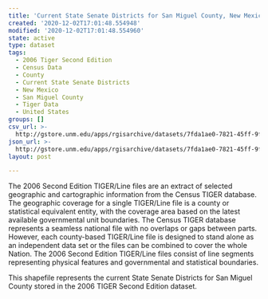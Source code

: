 ```yaml
---
title: 'Current State Senate Districts for San Miguel County, New Mexico, 2006se TIGER'
created: '2020-12-02T17:01:48.554948'
modified: '2020-12-02T17:01:48.554960'
state: active
type: dataset
tags:
  - 2006 Tiger Second Edition
  - Census Data
  - County
  - Current State Senate Districts
  - New Mexico
  - San Miguel County
  - Tiger Data
  - United States
groups: []
csv_url: >-
  http://gstore.unm.edu/apps/rgisarchive/datasets/7fda1ae0-7821-45ff-9f18-2fe28778406f/tgr2006se_sanm_slducu.derived.csv
json_url: >-
  http://gstore.unm.edu/apps/rgisarchive/datasets/7fda1ae0-7821-45ff-9f18-2fe28778406f/tgr2006se_sanm_slducu.derived.json
layout: post

---
```

The 2006 Second Edition TIGER/Line files are an extract of selected geographic and cartographic information from the Census TIGER database.  The geographic coverage for a single TIGER/Line file is a county or statistical equivalent entity, with the coverage area based on the latest available governmental unit boundaries. The Census TIGER database represents a seamless national file with no overlaps or gaps between parts.  However, each county-based TIGER/Line file is designed to stand alone as an independent data set or the files can be combined to cover the whole Nation.  The 2006 Second Edition  TIGER/Line files consist of line segments representing physical features and governmental and statistical boundaries.  

This shapefile represents the current State Senate Districts for San Miguel County stored in the 2006 TIGER Second Edition dataset.
